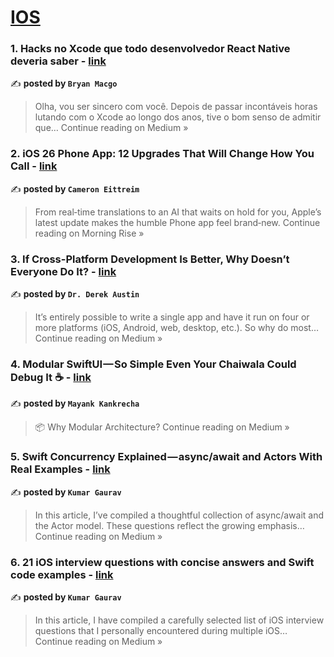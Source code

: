 
<h1><a href=https://medium.com/tag/ios/recommended target="_blank" rel="noopener noreferrer">IOS</a></h1>
<h3>1. Hacks no Xcode que todo desenvolvedor React Native deveria saber - <a href="https://medium.com/@bryanmacgo/hacks-no-xcode-que-todo-desenvolvedor-react-native-deveria-saber-7ae130f19df5?source=rss------ios-5" target="_blank" rel="noopener noreferrer">link</a></h3>

✍️ **posted by `Bryan Macgo`**

<blockquote>Olha, vou ser sincero com você. Depois de passar incontáveis horas lutando com o Xcode ao longo dos anos, tive o bom senso de admitir que…
Continue reading on Medium »</blockquote>

<h3>2. iOS 26 Phone App: 12 Upgrades That Will Change How You Call - <a href="https://morningrise.net/ios-26-phone-app-12-upgrades-that-will-change-how-you-call-0485df6f6e1e?source=rss------ios-5" target="_blank" rel="noopener noreferrer">link</a></h3>

✍️ **posted by `Cameron Eittreim`**

<blockquote>From real‑time translations to an AI that waits on hold for you, Apple’s latest update makes the humble Phone app feel brand‑new.
Continue reading on Morning Rise »</blockquote>

<h3>3. If Cross-Platform Development Is Better, Why Doesn’t Everyone Do It? - <a href="https://doctorderek.medium.com/if-cross-platform-development-is-better-why-doesnt-everyone-do-it-7b6770d48b00?source=rss------ios-5" target="_blank" rel="noopener noreferrer">link</a></h3>

✍️ **posted by `Dr. Derek Austin `**

<blockquote>It’s entirely possible to write a single app and have it run on four or more platforms (iOS, Android, web, desktop, etc.). So why do most…
Continue reading on Medium »</blockquote>

<h3>4. Modular SwiftUI — So Simple Even Your Chaiwala Could Debug It ☕‍ - <a href="https://medium.com/@kankrechamayank/modular-swiftui-so-simple-even-your-chaiwala-could-debug-it-d42e37ce45cf?source=rss------ios-5" target="_blank" rel="noopener noreferrer">link</a></h3>

✍️ **posted by `Mayank Kankrecha`**

<blockquote>📦 Why Modular Architecture?
Continue reading on Medium »</blockquote>

<h3>5. Swift Concurrency Explained — async/await and Actors With Real Examples - <a href="https://medium.com/@kumar.gaurav.sri99/swift-concurrency-explained-async-await-and-actors-with-real-examples-70584da7ad4a?source=rss------ios-5" target="_blank" rel="noopener noreferrer">link</a></h3>

✍️ **posted by `Kumar Gaurav`**

<blockquote>In this article, I’ve compiled a thoughtful collection of async/await and the Actor model. These questions reflect the growing emphasis…
Continue reading on Medium »</blockquote>

<h3>6. 21 iOS interview questions with concise answers and Swift code examples - <a href="https://medium.com/@kumar.gaurav.sri99/21-ios-interview-questions-with-concise-answers-and-swift-code-examples-d98cf3803801?source=rss------ios-5" target="_blank" rel="noopener noreferrer">link</a></h3>

✍️ **posted by `Kumar Gaurav`**

<blockquote>In this article, I have compiled a carefully selected list of iOS interview questions that I personally encountered during multiple iOS…
Continue reading on Medium »</blockquote>

